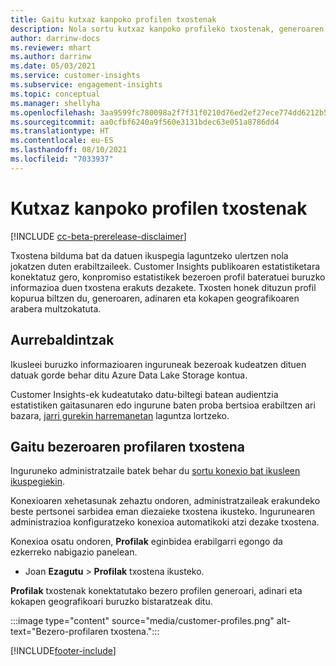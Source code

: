 ```yaml
---
title: Gaitu kutxaz kanpoko profilen txostenak
description: Nola sortu kutxaz kanpoko profileko txostenak, generoaren, adinaren eta jatorrizko eskualdearen edo eskualdearen arabera.
author: darrinw-docs
ms.reviewer: mhart
ms.author: darrinw
ms.date: 05/03/2021
ms.service: customer-insights
ms.subservice: engagement-insights
ms.topic: conceptual
ms.manager: shellyha
ms.openlocfilehash: 3aa9599fc780098a2f7f31f0210d76ed2ef27ece774dd6212b5cb2a599ad537e
ms.sourcegitcommit: aa0cfbf6240a9f560e3131bdec63e051a8786dd4
ms.translationtype: HT
ms.contentlocale: eu-ES
ms.lasthandoff: 08/10/2021
ms.locfileid: "7033937"
---
```

# <a name="out-of-box-profile-reports"></a>Kutxaz kanpoko profilen txostenak

[!INCLUDE [cc-beta-prerelease-disclaimer](includes/cc-beta-prerelease-disclaimer.md)]

Txostena bilduma bat da datuen ikuspegia laguntzeko ulertzen nola jokatzen duten erabiltzaileek. Customer Insights publikoaren estatistiketara konektatuz gero, konpromiso estatistikek bezeroen profil bateratuei buruzko informazioa duen txostena erakuts dezakete. Txosten honek dituzun profil kopurua biltzen du, generoaren, adinaren eta kokapen geografikoaren arabera multzokatuta.

## <a name="prerequisites"></a>Aurrebaldintzak

Ikusleei buruzko informazioaren inguruneak bezeroak kudeatzen dituen datuak gorde behar ditu Azure Data Lake Storage kontua.

Customer Insights-ek kudeatutako datu-biltegi batean audientzia estatistiken gaitasunaren edo ingurune baten proba bertsioa erabiltzen ari bazara, [jarri gurekin harremanetan](https://go.microsoft.com/fwlink/?linkid=2145734) laguntza lortzeko.  


## <a name="enable-the-customer-profile-report"></a>Gaitu bezeroaren profilaren txostena

Inguruneko administratzaile batek behar du [sortu konexio bat ikusleen ikuspegiekin](configure-connections.md).

Konexioaren xehetasunak zehaztu ondoren, administratzaileak erakundeko beste pertsonei sarbidea eman diezaieke txostena ikusteko. Ingurunearen administrazioa konfiguratzeko konexioa automatikoki atzi dezake txostena. 

Konexioa osatu ondoren, **Profilak** eginbidea erabilgarri egongo da ezkerreko nabigazio panelean. 

- Joan **Ezagutu** > **Profilak** txostena ikusteko.

**Profilak** txostenak konektatutako bezero profilen generoari, adinari eta kokapen geografikoari buruzko bistaratzeak ditu.

:::image type="content" source="media/customer-profiles.png" alt-text="Bezero-profilaren txostena.":::

[!INCLUDE[footer-include](../includes/footer-banner.md)]